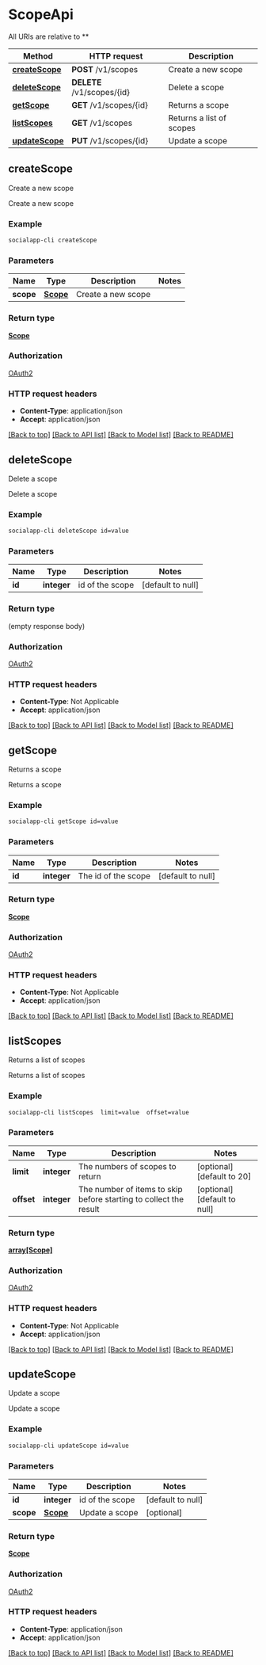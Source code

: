 # ScopeApi

All URIs are relative to **

Method | HTTP request | Description
------------- | ------------- | -------------
[**createScope**](ScopeApi.md#createScope) | **POST** /v1/scopes | Create a new scope
[**deleteScope**](ScopeApi.md#deleteScope) | **DELETE** /v1/scopes/{id} | Delete a scope
[**getScope**](ScopeApi.md#getScope) | **GET** /v1/scopes/{id} | Returns a scope
[**listScopes**](ScopeApi.md#listScopes) | **GET** /v1/scopes | Returns a list of scopes
[**updateScope**](ScopeApi.md#updateScope) | **PUT** /v1/scopes/{id} | Update a scope



## createScope

Create a new scope

Create a new scope

### Example

```bash
socialapp-cli createScope
```

### Parameters


Name | Type | Description  | Notes
------------- | ------------- | ------------- | -------------
 **scope** | [**Scope**](Scope.md) | Create a new scope |

### Return type

[**Scope**](Scope.md)

### Authorization

[OAuth2](../README.md#OAuth2)

### HTTP request headers

- **Content-Type**: application/json
- **Accept**: application/json

[[Back to top]](#) [[Back to API list]](../README.md#documentation-for-api-endpoints) [[Back to Model list]](../README.md#documentation-for-models) [[Back to README]](../README.md)


## deleteScope

Delete a scope

Delete a scope

### Example

```bash
socialapp-cli deleteScope id=value
```

### Parameters


Name | Type | Description  | Notes
------------- | ------------- | ------------- | -------------
 **id** | **integer** | id of the scope | [default to null]

### Return type

(empty response body)

### Authorization

[OAuth2](../README.md#OAuth2)

### HTTP request headers

- **Content-Type**: Not Applicable
- **Accept**: application/json

[[Back to top]](#) [[Back to API list]](../README.md#documentation-for-api-endpoints) [[Back to Model list]](../README.md#documentation-for-models) [[Back to README]](../README.md)


## getScope

Returns a scope

Returns a scope

### Example

```bash
socialapp-cli getScope id=value
```

### Parameters


Name | Type | Description  | Notes
------------- | ------------- | ------------- | -------------
 **id** | **integer** | The id of the scope | [default to null]

### Return type

[**Scope**](Scope.md)

### Authorization

[OAuth2](../README.md#OAuth2)

### HTTP request headers

- **Content-Type**: Not Applicable
- **Accept**: application/json

[[Back to top]](#) [[Back to API list]](../README.md#documentation-for-api-endpoints) [[Back to Model list]](../README.md#documentation-for-models) [[Back to README]](../README.md)


## listScopes

Returns a list of scopes

Returns a list of scopes

### Example

```bash
socialapp-cli listScopes  limit=value  offset=value
```

### Parameters


Name | Type | Description  | Notes
------------- | ------------- | ------------- | -------------
 **limit** | **integer** | The numbers of scopes to return | [optional] [default to 20]
 **offset** | **integer** | The number of items to skip before starting to collect the result | [optional] [default to null]

### Return type

[**array[Scope]**](Scope.md)

### Authorization

[OAuth2](../README.md#OAuth2)

### HTTP request headers

- **Content-Type**: Not Applicable
- **Accept**: application/json

[[Back to top]](#) [[Back to API list]](../README.md#documentation-for-api-endpoints) [[Back to Model list]](../README.md#documentation-for-models) [[Back to README]](../README.md)


## updateScope

Update a scope

Update a scope

### Example

```bash
socialapp-cli updateScope id=value
```

### Parameters


Name | Type | Description  | Notes
------------- | ------------- | ------------- | -------------
 **id** | **integer** | id of the scope | [default to null]
 **scope** | [**Scope**](Scope.md) | Update a scope | [optional]

### Return type

[**Scope**](Scope.md)

### Authorization

[OAuth2](../README.md#OAuth2)

### HTTP request headers

- **Content-Type**: application/json
- **Accept**: application/json

[[Back to top]](#) [[Back to API list]](../README.md#documentation-for-api-endpoints) [[Back to Model list]](../README.md#documentation-for-models) [[Back to README]](../README.md)

